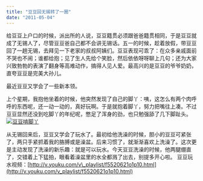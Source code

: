 ```yaml
---
title: "豆豆回无锡转了一圈"
date: "2011-05-04"
---
```


给豆豆上户口的时候，派出所的人说，豆豆籍贯必须跟爸爸籍贯相同，于是豆豆就成了无锡人了，尽管豆豆爸自己都不会讲无锡话。五一的时候，趁着放假，带豆豆回了一趟无锡，去拜见一下老家的叔叔阿姨们。豆豆表现可乖了：在众多亲戚面前不哭也不闹；谁都给抱；见了生人先给个笑脸，然后依依呀呀聊上几句；还为大家兴致勃勃的表演了翻身等高难动作，搞得人见人爱。最高兴的是豆豆的爷爷奶奶，直夸豆豆是完美大孙儿。

最近豆豆又学会了一些新本领。

上个星期，我抱他坐着的时候，他突然发现了自己的脚丫：咦，这怎么有两个肉呼呼的东西呢，还一动一动的，真好玩啊。于是就抱着脚丫，努力把嘴往上凑。不过豆豆显然还没到吃脚丫的年纪呢，憋足了浑身的劲，也只勉强舔了几下脚趾头。[![](http://ruanqizhen.wordpress.com/wp-content/uploads/2011/05/dsc01303.jpg?w=600 "豆豆啃脚丫")](http://ruanqizhen.wordpress.com/wp-content/uploads/2011/05/dsc01303.jpg)

从无锡回来后，豆豆又学会了玩水了。最初给他洗澡的时候，胆小的豆豆可紧张了，两只手紧抓着我的胳膊或是澡盆。后来习惯了，就渐渐喜欢上洗澡了。这次更是主动发现了洗澡的新乐趣：就是可以玩水。今天豆豆洗澡的时候，他两腿绷直了，交错着上下猛拍，眼看着澡盆里的水全都溅了出去，别提多开心啦。 豆豆玩水视频：[http://v.youku.com/v\_playlist/f5520621o1p10.html](http://v.youku.com/v_playlist/f5520621o1p10.html)
